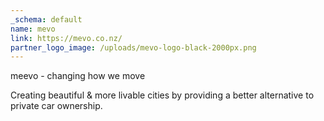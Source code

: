 ```yaml
---
_schema: default
name: mevo
link: https://mevo.co.nz/
partner_logo_image: /uploads/mevo-logo-black-2000px.png
---
```

meevo - changing how we move

Creating beautiful & more livable cities by providing a better alternative to private car ownership.